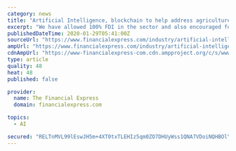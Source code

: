 ```yaml
---
category: news
title: "Artificial Intelligence, blockchain to help address agriculture issues: PM Modi"
excerpt: "We have allowed 100% FDI in the sector and also encouraged food value chain development through Pradhan Mantri Kisan Sampada Yojana,” said Modi and also emphasis on using latest technology like Artificial Intelligence, Blockchain, Drone, among others, to address various problems related to agriculture and related activities. WhatsApp may soon ..."
publishedDateTime: 2020-01-29T05:41:00Z
sourceUrl: "https://www.financialexpress.com/industry/artificial-intelligence-blockchain-to-help-address-agriculture-issues-pm-modi/1838242/"
ampUrl: "https://www.financialexpress.com/industry/artificial-intelligence-blockchain-to-help-address-agriculture-issues-pm-modi/1838242/lite/"
cdnAmpUrl: "https://www-financialexpress-com.cdn.ampproject.org/c/s/www.financialexpress.com/industry/artificial-intelligence-blockchain-to-help-address-agriculture-issues-pm-modi/1838242/lite/"
type: article
quality: 48
heat: 48
published: false

provider:
  name: The Financial Express
  domain: financialexpress.com

topics:
  - AI

secured: "RELTnMVL99lEswJH5m+4XT0txTLEHIz5qm0ZO7DHUyWss1QNA7VDoiNQHBOlYDxqnmiKsOhFO65Nzts8b8KfDHKCmXNOP4wAY1d4i2Dy9NEYchgki0g03s8HeYEMmP4ktX8oEUO1N4Scpqk0TfFLsbMIC6A+7njkggk2LfaYiYrMauqbk3urshDxJdPwCvonNXABBahueR+NayxU1KsMug0qfhQQ24Xs5rP71x5E38cde9iyviyJQS6l25P28vCNjWu4md/X8ObB5wFflPpUOl/9cU7ehUfsGwzbMkYmewA1h3zM3TAImMAI3arDte7xVwxt/NWMFdFDoynxgzJh48jWm8LtbYIMm4hMOS27GwHD+02IGEkUcRZ7xNRtG61rKI0Yzu6fNF2odKc7Goym+rsaOZFtwBQsOTSO7PQfQuu77OZRR6qu/umQe+Oh/ywEdDd57yLliGiYyFWKK99RnswR+nCDnjvOM7o596r6l5M=;fQP5ihJ4JGEVpKV2N4cTqg=="
---
```


